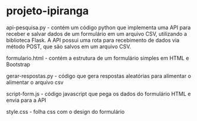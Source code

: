 # projeto-ipiranga

api-pesquisa.py - contém um código python que implementa uma API para receber e salvar dados de um formulário em um arquivo CSV, utilizando a biblioteca Flask. A API possui uma rota para recebimento de dados via método POST, que são salvos em um arquivo CSV.

formulario.html - contém a estrutura de um formulário simples em HTML e Bootstrap

gerar-respostas.py - código que gera respostas aleatórias para alimentar o alimentar o arquivo csv

script-form.js - código javascript que pega os dados do formulário HTML e envia para a API

style.css - folha css com o design do formulário

